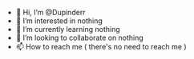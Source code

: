 - 👋 Hi, I’m @Dupinderr
- 👀 I’m interested in nothing
- 🌱 I’m currently learning nothing
- 💞️ I’m looking to collaborate on nothing
- 📫 How to reach me ( there's no need to reach me )

<!---
Dupinderr/Dupinderr is a ✨ special ✨ repository because its `README.md` (this file) appears on your GitHub profile.
You can click the Preview link to take a look at your changes.
--->
